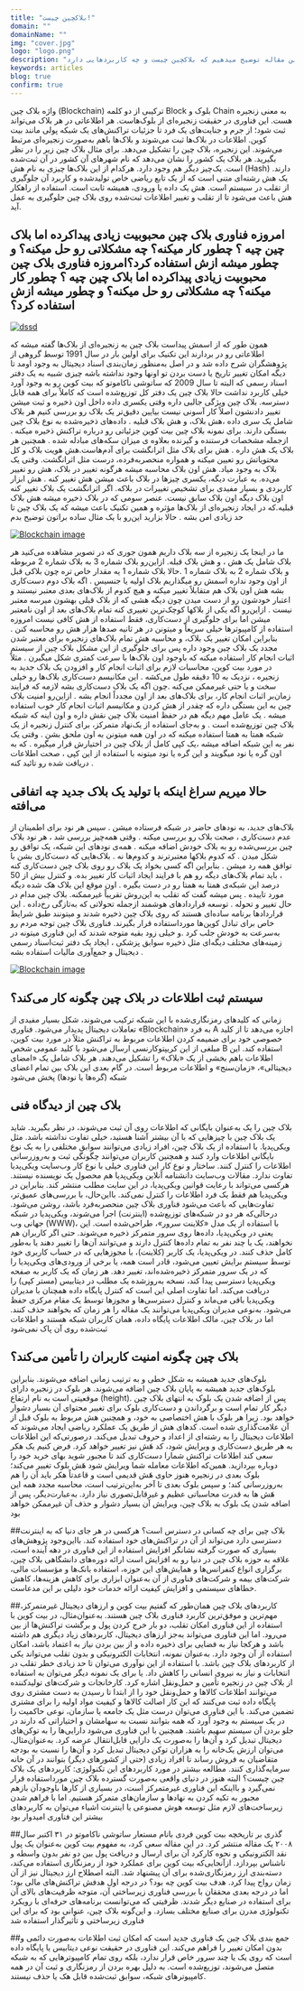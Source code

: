 ```yaml
---
title: "بلاکچین چیست!"
domain: ""
domainName: ""
img: "cover.jpg"
logo: "logo.png"
description: "در این مقاله توضیح میدهیم که بلاکچین چیست و چه کاربردهایی دارد"
keywords: articles
blog: true
confirm: true
---
```


واژه بلاک چین (Blockchain) ترکیبی از دو کلمه Block بلوک و Chain به معنی زنجیره هست. این فناوری در حقیقت زنجیره‌ای از بلوک‌هاست.
هر اطلاعاتی در هر بلاک می‌تواند ثبت شود؛ از جرم و جنایت‌های یک فرد تا جزئیات تراکنش‌های یک شبکه پولی مانند بیت کوین.
اطلاعات در بلاک‌ها ثبت می‌شوند و بلاک‌ها باهم به‌صورت زنجیره‌ای مرتبط می‌شوند. این زنجیره، بلاک چین را تشکیل می‌دهد.
برای مثال بلاک چین زیر را در نظر بگیرید. هر بلاک یک کشور را نشان می‌دهد که نام شهرهای آن کشور در آن ثبت‌شده است.
یک‌چیز دیگر هم وجود دارد. هرکدام از این بلاک‌ها چیزی به نام هش (Hash) دارند. یک هش رشته‌ای متنی است که از یک تابع ریاضی خاص تولیدشده و کاربرد آن جلوگیری از تقلب در سیستم است. هش یک داده یا ورودی، همیشه ثابت است. استفاده از راهکار هش باعث می‌شود تا از تقلب و تغییر اطلاعات ثبت‌شده روی بلاک چین جلوگیری به عمل آید.

## امروزه فناوری بلاک چین محبوبیت زیادی پیداکرده اما بلاک چین چیه ؟ چطور کار میکنه؟ چه مشکلاتی رو حل میکنه؟ و چطور میشه ازش استفاده کرد؟امروزه فناوری بلاک چین محبوبیت زیادی پیداکرده اما بلاک چین چیه ؟ چطور کار میکنه؟ چه مشکلاتی رو حل میکنه؟ و چطور میشه ازش استفاده کرد؟

[![dssd](https://i.ibb.co/X5RgSHK/test1.jpg "blockchain image")](https://i.ibb.co/X5RgSHK/test1.jpg "blockchain image")

همون طور که از اسمش پیداست بلاک چین به زنجیره‌ای از بلاک‌ها گفته میشه که اطلاعاتی رو در بردارند این تکنیک برای اولین بار در سال 1991 توسط گروهی از پژوهشگران شرح داده شد و در اصل به‌منظور زمان‌بندی اسناد دیجیتال به وجود اومد تا دیگه امکان تغییر تاریخ یا دست بردن تو اونها وجود نداشته باشه چیزی شبیه به یک دفتر اسناد رسمی که البته تا سال 2009 که ساتوشی ناکاموتو که بیت کوین رو به وجود آورد خیلی کاربرد نداشت حالا بلاک چین یک دفتر کل توزیع‌شده است که کاملاً برای همه قابل دسترسه.
بلاک چین ویژگی جالبی داره وقتی یکسری داده داخل اون ذخیره و ثبت میشن تغییر دادنشون اصلاً کار آسونی نیست بیایین دقیق‌تر یک بلاک رو بررسی کنیم هر بلاک شامل یک سری داده ،هش بلاک، و هش بلاک قبلیه .
داده‌های ذخیره‌شده به نوع بلاک چین بستگی دارند. برای نمونه بلاک چین بیت کوین جزئیاتی رو درباره تراکنش ذخیره میکنه . ازجمله مشخصات فرستنده و گیرنده بعلاوه ی میزان سکه‌های مبادله شده . همچنین هر بلاک یک هش داره . هش برای بلاک مثل اثرانگشت برای آدم‌هاست.هش هویت بلاک و کل محتویاتش رو تعیین میکنه و همواره منحصربه‌فرده، درست مثل اثرانگشت.
وقتی یک بلاک به وجود میاد. هش اون بلاک محاسبه میشه هرگونه تغییر در بلاک، هش رو تغییر می‌ده. به عبارت دیگه، یکسری چیزها در بلاک باعث میشن هش تغییر کنه . هش ابزار کاربردی و بسیار مفیدی برای تشخیص تغییرات در بلاکه. اگر اثرانگشت یک بلاک تغییر کنه اون بلاک دیگه اون بلاک سابق نیست. عنصر سومی که در بلاک ذخیره میشه هش بلاک قبلیه.که در ایجاد زنجیره‌ای از بلاک‌ها مؤثره و همین تکنیک باعث میشه که یک بلاک چین تا حد زیادی امن بشه .
حالا بزارید این‌رو با یک مثال ساده براتون توضیح بدم

[![Blockchain image](https://i.ibb.co/fXMfy8g/test2.jpg "Blockchain image")](https://i.ibb.co/fXMfy8g/test2.jpg "Blockchain image")

ما در اینجا یک زنجیره از سه بلاک داریم همون جوری که در تصویر مشاهده می‌کنید هر بلاک شامل یک هش ، و هش بلاک قبله.
ازاین‌رو بلاک شماره 3 به بلاک شماره 2 مربوطه و بلاک شماره 2 به بلاک شماره 1 .حالا بلاک شماره 1 یه مقدار خاص تره چون بلاکی قبل از اون وجود نداره اسمش رو میگذاریم بلاک اولیه یا جنسیس . اگه بلاک دوم دست‌کاری بشه هش اون بلاک هم متقابلاً تغییر میکنه و هیچ کدوم از بلاک‌های بعدی معتبر نیستند و اعتبار خودشون رو از دست میدن چون دیگه هشی که از بلاک قبلی بهشون میرسه معتبر نیست . ازاین‌رو اگه یکی از بلاکها کوچک‌ترین تغییری کنه تمام بلاک‌های بعد از اون نامعتبر میشن اما برای جلوگیری از دست‌کاری، فقط استفاده از هش کافی نیست امروزه استفاده از کامپیوترها خیلی سریعاً و میتونن در هر ثانیه صدها هزار هش رو محاسبه کنن . بنابراین امکان تغییر یک بلاک، و محاسبه هش تمام بلاک‌های زنجیره برای معتبر شدن مجدد یک بلاک چین وجود داره پس برای جلوگیری از این مشکل بلاک چین از سیستم اثبات انجام کار استفاده میکنه که باوجود اون بلاک‌ها با سرعت کمتری شکل میگیرن . مثلاً در مورد بیت کوین، محاسبات لازم برای اثبات انجام کار و افزودن یک بلاک جدید به زنجیره ، نزدیک به 10 دقیقه طول می‌کشه .
این مکانیسم دست‌کاری بلاک‌ها رو خیلی سخت و یا حتی غیرممکن می‌کنه .چون اگه یک بلاک دست‌کاری بشه لازمه که فرایند زمان‌بر اثبات انجام کار، برای بلاک‌های بعد از اون مجدداً انجام بشه . ازاین‌رو امنیت بلاک چین به این بستگی داره که چقدر از هش کردن و مکانیسم اثبات انجام کار خوب استفاده میشه .
یک عامل مهم دیگه هم در حفظ امنیت بلاک چین نقش داره و اون اینه که شبکه بلاک چین توزیع‌شده است . و به‌جای استفاده از یک‌نهاد متمرکز، برای کنترل زنجیره از یک شبکه همتا به همتا استفاده میکنه که در اون همه میتونن به اون ملحق بشن . وقتی یک نفر به این شبکه اضافه میشه ،یک کپی کامل از بلاک چین در اختیارش قرار میگیره . که به اون گره یا نود میگویند و این گره یا نود میتونه با استفاده از این کپی ، صحت اطلاعات دریافت شده رو تائید کنه .

## حالا میریم سراغ اینکه با تولید یک بلاک جدید چه اتفاقی می‌افته

بلاک‌های جدید، به نود‌های حاضر در شبکه فرستاده میشن . سپس هر نود برای اطمینان از عدم دست‌کاری ، صحت بلاک رو بررسی میکنه . وقتی همه‌چیز بررسی شد ، هر نود بلاک چین بررسی‌شده رو به بلاک خودش اضافه میکنه . همه‌ی نود‌های این شبکه‌، یک توافق رو شکل میدن . که کدوم بلاکها معتبرترند و کدوم‌ها نه .
بلاک‌هایی که دست‌کاری بشن با توافق همه رد میشن . بنابراین اگه کسی بخواد یک بلاک رو روی بلاک چین دست‌کاری کنه ، باید تمام بلاک‌های دیگه رو هم با فرایند ایجاد اثبات کار تغییر بده. و کنترل بیش از 50 درصد این شبکه‌ی همتا به همتا رو در دست بگیره . اون موقع این بلاک هک شده دیگه مورد تاییده . پس میشه گفت که تقلب به این‌روش تقریباً غیرممکنه.
بلاک چین مدام در حال تغییر و تحوله . توسعه قراردادهای هوشمند ازجمله تحولاتی که به‌تازگی رخ‌داده .
این قراردادها برنامه ساده‌ای هستند که روی بلاک چین ذخیره شدند و میتونند طبق شرایط خاص برای تبادل کوین‌ها مورداستفاده قرار بگیرند. فناوری بلاک چین توجه مردم رو به‌سرعت به خودش جلب کرد .و خیلی زود بقیه متوجه شدند که این فناوری میتونه در زمینه‌های مختلف دیگه‌ای مثل ذخیره سوابق پزشکی ، ایجاد یک دفتر ثبت‌اسناد رسمی دیجیتال و جمع‌آوری مالیات استفاده بشه .

[![Blockchain image](https://i.ibb.co/7gxjcRK/test3.jpg "Blockchain image")](https://i.ibb.co/7gxjcRK/test3.jpg "Blockchain image")

## سیستم ثبت اطلاعات در بلاک چین چگونه کار می‌کند؟

زمانی که کلیدهای رمزنگاری‌شده با این شبکه ترکیب می‌شوند، شکل بسیار مفیدی از تعاملات دیجیتال پدیدار می‌شود. فناوری «Blockchain» به فرد A اجازه می‌دهد تا از کلید خصوصی خود برای ضمیمه کردن اطلاعات مربوط به تراکنش مثلاً در مورد بیت کوین، مبلغی از این کریپتوکارنسی ارسال می‌شود با کلید عمومی شخص B استفاده کند.
این اطلاعات باهم بخشی از یک «بلاک» را تشکیل می‌دهند. هر بلاک شامل یک «امضای دیجیتالی»، «زمان‌سنج» و اطلاعات مربوط است. در گام بعدی این بلاک بین تمام اعضای شبکه (گره‌ها یا نودها) پخش می‌شود

## بلاک چین از دیدگاه فنی

بلاک چین را یک به‌عنوان بایگانی که اطلاعات روی آن ثبت می‌شوند، در نظر بگیرید. شاید یک بلاک چین با چیزهایی که با آن بیشتر آشنا هستید، خیلی تفاوت نداشته باشد. مثل ویکی‌پدیا.
با استفاده از یک بلاک چین، افراد زیادی می‌توانند سوابق مختلفی را به یک نوع بایگانی اطلاعات وارد کنند و همچنین کاربران می‌توانند چگونگی ثبت و به‌روزرسانی اطلاعات را کنترل کنند.
ساختار و نوع کار این فناوری خیلی با نوع کار وب‌سایت ویکی‌پدیا تفاوت ندارد. مقالات وب‌سایت دانشنامه آنلاین ویکی‌پدیا هم محصول یک نویسنده نیستند. هرکسی می‌تواند با رعایت قوانین ویکی‌پدیا، در این سایت مطلب منتشر کند. بنابراین در ویکی‌پدیا هم فقط یک فرد اطلاعات را کنترل نمی‌کند.
بااین‌حال، با بررسی‌های عمیق‌تر، تفاوت‌هایی که باعث می‌شود فناوری بلاک چین منحصربه‌فرد باشد، روشن‌ می‌شود. درحالی‌که هر دو در شبکه‌های توزیع‌شده (اینترنت) اجرا می‌شوند، ویکی‌پدیا در شبکه جهانی وب (WWW)، با استفاده از یک مدل «کلاینت سرور»، طراحی‌شده است.
این یعنی در ویکی‌پدیا، داده‌ها روی سرور متمرکز ذخیره می‌شوند. حتی اگر کاربران هم نخواهند، یک یا چند نفر به تمام داده‌ها کنترل دارند و می‌توانند آن‌ها را تغییر دهند یا به‌طور کامل حذف کنند.
در ویکی‌پدیا، یک کاربر (کلاینت)، با مجوزهایی که در حساب کاربری خود توسط سیستم برایش تعیین می‌شود، قادر است همه، ‌یا برخی از ورودی‌های ویکی‌پدیا را که در یک سرور متمرکز ذخیره‌شده‌اند، تغییر دهد.
هر زمان که یک کاربر به صفحه ویکی‌پدیا دسترسی پیدا کند، نسخه به‌روزشده یک مطلب در دیتابیس (مستر کپی) را دریافت می‌کند. اما تفاوت اصلی این است که کنترل پایگاه داده همچنان با مدیران ویکی‌پدیا باقی می‌ماند و کنترل دسترسی‌ها و مجوزها توسط یک مقام مرکزی حفظ می‌شود. به‌نوعی مدیران ویکی‌پدیا می‌توانند یک مقاله را هر زمان که بخواهند حذف کنند.
اما در بلاک چین، مالک اطلاعات پایگاه داده، همان کاربران شبکه هستند و اطلاعات ثبت‌شده روی آن پاک نمی‌شود

## بلاک چین چگونه امنیت کاربران را تأمین می‌کند؟

بلوک‌های جدید همیشه به شکل خطی و به ترتیب زمانی اضافه می‌شوند. بنابراین بلوک‌های جدید همیشه به پایان بلاک چین اضافه می‌شوند. هر بلوک در زنجیره دارای موقعیتی است به نام ارتفاع (height).
پس از اضافه شدن یک بلوک به انتهای بلاک چین دیگر کار تمام است و برگرداندن و دست‌کاری بلوک برای تغییر محتوای آن بسیار دشوار خواهد بود. زیرا هر بلوک با هش اختصاصی به خود، و همچنین هش مربوط به بلوک قبل از آن علامت‌گذاری شده است.
کدهای هش از طریق یک عملکرد ریاضی ایجاد می‌شوند که اطلاعات دیجیتال را به رشته‌ای از اعداد و حروف تبدیل می‌کند. درصورتی‌که این اطلاعات به هر طریق دست‌کاری و ویرایش شود، کد هَش نیز تغییر خواهد کرد. فرض کنیم یک هکر سعی کند اطلاعات تراکنش شمارا دست‌کاری کند تا مجبور شوید بهای خرید خود را دوباره بپردازید. همین‌که اطلاعات معامله شما ویرایش شود هَش بلوک تغییر می‌کند؛ بلوک بعدی در زنجیره هنوز حاوی هَش قدیمی است و قاعدتاً هکر باید آن را هم به‌روزرسانی کند؛ و سپس بلوک بعدی تا آخر به‌این‌ترتیب است، محاسبه مجدد همه این هَش ها به قدرت محاسباتی عظیم و غیرقابل‌تصوری نیاز دارد. به‌عبارت‌دیگر، پس از اضافه شدن یک بلوک به بلاک چین، ویرایش آن بسیار دشوار و حذف آن غیرممکن خواهد بود

##بلاک چین برای چه کسانی در دسترس است؟
هرکسی در هر جای دنیا که به اینترنت دسترسی دارد می‌تواند از آن در تراکنش‌های خود استفاده کند.
بااین‌وجود پژوهش‌های بسیاری که صورت گرفته نشانگر افزایش استفاده از این فناوری در دهه آینده است، علاقه به حوزه بلاک چین در دنیا رو به افزایش است ارائه دوره‌های دانشگاهی بلاک چین، برگزاری انواع کنفرانس‌ها و همایش‌های این حوزه، استفاده بانک‌ها و مؤسسات مالی، شرکت‌های بیمه و شرکت‌های فناوری از آن به‌عنوان ابزاری برای کاهش هزینه‌ها، کاهش خطاهای سیستمی و افزایش کیفیت ارائه خدمات خود دلیلی بر این مدعاست.

##کاربردهای بلاک چین
همان‌طور که گفتیم بیت کوین و ارزهای دیجیتال غیرمتمرکز، مهم‌ترین و موفق‌ترین کاربرد فناوری بلاک چین هستند. به‌عنوان‌مثال، در بیت کوین با استفاده از این فناوری امکان تقلب، دو بار خرج کردن پول و برگشت تراکنش‌ها از بین می‌رود.
اما این فناوری می‌تواند به‌جز ارزهای دیجیتال، کاربردهای زیاد دیگری هم داشته باشد و هرکجا نیاز به فضایی برای ذخیره داده و از بین بردن نیاز به اعتماد باشد، امکان استفاده از آن وجود دارد.
به‌عنوان نمونه، انتخابات الکترونیکی و بدون تقلب می‌تواند یکی از کاربردهای بلاک چین باشد. با استفاده از این نوآوری می‌توان تا حد زیادی خطر تقلب در انتخابات و نیاز به نیروی انسانی را کاهش داد.
یا برای یک نمونه دیگر می‌توان به استفاده از بلاک چین در زنجیره تأمین و حمل‌ونقل اشاره کرد. کارخانجات و شرکت‌های تولیدکننده می‌توانند اطلاعات کالاها و حمل‌ونقل خود را از ابتدا تا رسیدن به دست مشتری روی پایگاه داده ثبت می‌کنند که این کار اصالت کالاها و کیفیت مواد اولیه را برای مشتری تضمین می‌کند.
با این فناوری می‌توان درست مثل یک جامعه یا سازمان، نوعی حاکمیت را در یک سیستم به‌ وجود آورد که همه بتوانند نسبت به سهامشان و اختیاراتی که دارند در جلو بردن آن سیستم سهیم باشند.
همچنین با این فناوری می‌شود دارایی‌ها را به توکن‌های دیجیتال تبدیل کرد و آن‌ها را به‌صورت یک دارایی قابل‌انتقال عرضه کرد. به‌عنوان‌مثال، می‌توان ارزش یک‌خانه را به هزاران توکن دیجیتال تبدیل کرد و آن‌ها را نسبت به بودجه متقاضیان به فروش رساند تا افراد زیادی (حتی از کشورهای دیگر) بتوانند در آن خانه سرمایه‌گذاری کنند.
مطالعه بیشتر در مورد کاربردهای این تکنولوژی: کاربردهای یک بلاک چین چیست؟
البته هنوز در دنیای واقعی به‌صورت گسترده بلاک چین مورداستفاده قرار نمی‌گیرد و بااینکه این فناوری غیرمتمرکز است، در بسیاری از کارها باوجودآن بازهم مجبور به تکیه کردن به نهادها و سازمان‌های متمرکز هستیم. اما با فراهم شدن زیرساخت‌های لازم مثل توسعه هوش مصنوعی یا اینترنت اشیاء می‌توان به کاربردهای بیشتر این فناوری امیدوار بود

##گذری بر تاریخچه بیت کوین
فردی بانام مستعار ساتوشی ناکاموتو در ۳۱ اکتبر سال ۲۰۰۸ یک مقاله منتشر کرد. در این مقاله سعی کرد، به مفهوم بیت کوین به‌عنوان یک پول نقد الکترونیکی و نحوه کارکرد آن برای ارسال و دریافت پول بین دو نفر بدون واسطه و ناشناس بپردازد. ازآنجایی‌که بیت کوین برای عملکرد خود از رمزنگاری استفاده می‌کند، دسته‌بندی ارز رمزنگاری‌شده برای آن پیشنهاد شد. البته اصطلاح ارز دیجیتال نیز از آن زمان رواج پیدا کرد.
هدف بیت کوین چه بود؟ در درجه اول هدفش تراکنش‌های مالی بود؛ اما در درجه بعدی محققان با بررسی فناوری زیرساختی آن، متوجه ظرفیت‌های بالای آن برای استفاده در صنایع دیگر شدند. ظرفیتی که می‌توانست برنامه‌های حرفه‌ای با رویکرد تکنولوژی مدرن برای صنایع مختلف بسازد. و این‌گونه بلاک چین، عنوانی بود که برای این فناوری زیرساختی و تأثیرگذار استفاده شد

##جمع بندی
بلاک چین یک فناوری جدید است که امکان ثبت اطلاعات به‌صورت دائمی و بدون امکان تغییر را فراهم می‌کند.
این فناوری در حقیقت نوعی دیتابیس یا پایگاه داده است که روی یک یا چند سرور خاص قرار ندارد، بلکه روی تمام کامپیوترهایی که به شبکه متصل می‌شوند، توزیع‌شده است. به دلیل بهره بردن از رمزنگاری و ثبت آن در همه کامپیوترهای شبکه، سوابق ثبت‌شده قابل هک یا حذف نیستند.
